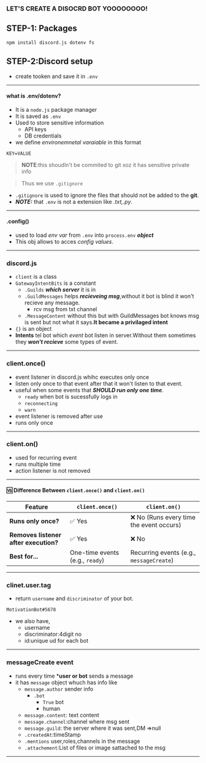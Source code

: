 ### LET'S CREATE A DISOCRD BOT YOOOOOOOO!
## STEP-1: Packages
```
npm install discord.js dotenv fs
```
## STEP-2:Discord setup
- create tooken and save it in `.env`
---

#### what is .env/dotenv?

- It is a `node.js` package manager
-  It is saved as `.env`
- Used to store sensitive information
    - API keys
    - DB credentials
- we define *environemnetal varaiable* in this format
```
KEY=VALUE
```
>**NOTE**:this shoudln't be commited to git xoz it has sensitive private info

>Thus we use `.gitignore`
- `.gitignore` is used to ignore the files that should not be added to the **git**.
- ***NOTE:*** that `.env` is not a extension like *.txt,.py*.
---

#### .config()

- used to load *env var* from `.env` into `process.env` ***object***
- This obj allows to acces *config values*. 

---
### discord.js

- `client` is a class
- `GatewayIntentBits` is a constant
    - `.Guilds` ***which server*** it is in
    - `.GuildMessages` helps ***recieveing msg***,without it bot is blind it won't recieve any message.
        - rcv msg from txt channel
    - `.MessageContent` without this but with GuildMessages bot knows msg is sent but not what it says.**It became a privilaged intent**
- `{}` is an object
- **Intents** tel bot which *event* bot listen in server.Without them sometimes they ***won't recieve*** some types of event. 

---

### client.once()
- event listener in discord.js whihc executes only once
- listen only once to that event after that it won't listen to that event.
- useful when some events that ***SHOULD run only one time***.
     - `ready` when bot is sucessfully logs in
     - `reconnecting`
     - `warn`
- event listener is removed after use
- runs only once
---

### client.on()

- used for recurring event
- runs multiple time
- action listener is not removed

---

#### 🆚 Difference Between `client.once()` and `client.on()`

| Feature                     | `client.once()` | `client.on()` |
|-----------------------------|---------------|-------------|
| **Runs only once?**          | ✅ Yes         | ❌ No (Runs every time the event occurs) |
| **Removes listener after execution?** | ✅ Yes  | ❌ No |
| **Best for...**              | One-time events (e.g., `ready`) | Recurring events (e.g., `messageCreate`) |

---

### clinet.user.tag

- return `username` and `discriminator` of your bot.
```
MotivationBot#5678
```
- we also have,
    - username
    - discriminator:4digit no
    - id:unique ud for each bot

---

### messageCreate event

- runs every time ***user or bot** sends a message
- it has `message` object whuch has info like
    - `message.author` sender info
        - `.bot` 
             - `True` bot
             - human
    - `message.content`: text content
    - `message.channel`:channel where msg sent
    - `message.guild`: the server where it was sent,DM =>null
    - `.createdAt`:timeStamp
    - `.mentions` user,roles,channels in the message
    - `.attachement`:List of files or image sattached to the msg
---
